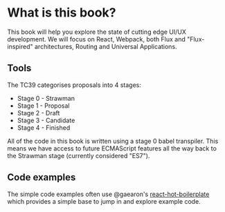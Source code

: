 
# What is this book?

This book will help you explore the state of cutting edge UI/UX
development. We will focus on React, Webpack, both Flux and
"Flux-inspired" architectures, Routing and Universal Applications.

## Tools

The TC39 categorises proposals into 4 stages:

* Stage 0 - Strawman
* Stage 1 - Proposal
* Stage 2 - Draft
* Stage 3 - Candidate
* Stage 4 - Finished

All of the code in this book is written using a stage 0 babel
transpiler. This means we have access to future ECMAScript features
all the way back to the Strawman stage (currently considered "ES7").

## Code examples

The simple code examples often use @gaearon's
[react-hot-boilerplate](https://github.com/gaearon/react-hot-boilerplate)
which provides a simple base to jump in and explore example code.

